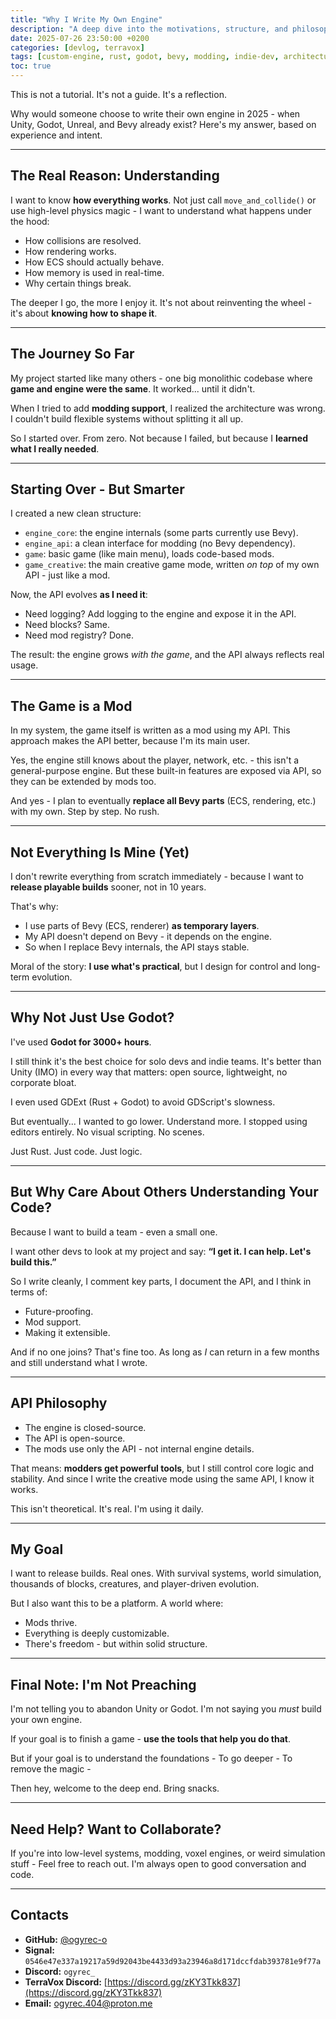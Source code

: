 ```yaml
---
title: "Why I Write My Own Engine"
description: "A deep dive into the motivations, structure, and philosophy behind building a custom engine from scratch. Why not Unity, Godot, or Bevy?"
date: 2025-07-26 23:50:00 +0200
categories: [devlog, terravox]
tags: [custom-engine, rust, godot, bevy, modding, indie-dev, architecture]
toc: true
---
```


This is not a tutorial. It's not a guide. It's a reflection.

Why would someone choose to write their own engine in 2025 - when Unity, Godot, Unreal, and Bevy already exist? Here's my answer, based on experience and intent.

---

## The Real Reason: Understanding

I want to know **how everything works**. 
Not just call `move_and_collide()` or use high-level physics magic - I want to understand what happens under the hood:

- How collisions are resolved.
- How rendering works.
- How ECS should actually behave.
- How memory is used in real-time.
- Why certain things break.

The deeper I go, the more I enjoy it. It's not about reinventing the wheel - it's about **knowing how to shape it**.

---

## The Journey So Far

My project started like many others - one big monolithic codebase where **game and engine were the same**. It worked... until it didn't.

When I tried to add **modding support**, I realized the architecture was wrong. I couldn't build flexible systems without splitting it all up.

So I started over. From zero. Not because I failed, but because I **learned what I really needed**.

---

## Starting Over - But Smarter

I created a new clean structure:

- `engine_core`: the engine internals (some parts currently use Bevy).
- `engine_api`: a clean interface for modding (no Bevy dependency).
- `game`: basic game (like main menu), loads code-based mods.
- `game_creative`: the main creative game mode, written *on top* of my own API - just like a mod.

Now, the API evolves **as I need it**:

- Need logging? Add logging to the engine and expose it in the API.
- Need blocks? Same.
- Need mod registry? Done.

The result: the engine grows *with the game*, and the API always reflects real usage.

---

## The Game is a Mod

In my system, the game itself is written as a mod using my API. 
This approach makes the API better, because I'm its main user.

Yes, the engine still knows about the player, network, etc. - this isn't a general-purpose engine. But these built-in features are exposed via API, so they can be extended by mods too.

And yes - I plan to eventually **replace all Bevy parts** (ECS, rendering, etc.) with my own. Step by step. No rush.

---

## Not Everything Is Mine (Yet)

I don't rewrite everything from scratch immediately - because I want to **release playable builds** sooner, not in 10 years.

That's why:

- I use parts of Bevy (ECS, renderer) **as temporary layers**.
- My API doesn't depend on Bevy - it depends on the engine.
- So when I replace Bevy internals, the API stays stable.

Moral of the story: **I use what's practical**, but I design for control and long-term evolution.

---

## Why Not Just Use Godot?

I've used **Godot for 3000+ hours**.

I still think it's the best choice for solo devs and indie teams. It's better than Unity (IMO) in every way that matters: open source, lightweight, no corporate bloat.

I even used GDExt (Rust + Godot) to avoid GDScript's slowness.

But eventually... I wanted to go lower. Understand more.
I stopped using editors entirely. No visual scripting. No scenes.

Just Rust. Just code. Just logic.

---

## But Why Care About Others Understanding Your Code?

Because I want to build a team - even a small one.

I want other devs to look at my project and say:
**“I get it. I can help. Let's build this.”**

So I write cleanly, I comment key parts, I document the API, and I think in terms of:

- Future-proofing.
- Mod support.
- Making it extensible.

And if no one joins? That's fine too. As long as *I* can return in a few months and still understand what I wrote.

---

## API Philosophy

- The engine is closed-source.
- The API is open-source.
- The mods use only the API - not internal engine details.

That means: **modders get powerful tools**, but I still control core logic and stability.
And since I write the creative mode using the same API, I know it works.

This isn't theoretical. It's real. I'm using it daily.

---

## My Goal

I want to release builds. Real ones.
With survival systems, world simulation, thousands of blocks, creatures, and player-driven evolution.

But I also want this to be a platform. A world where:

- Mods thrive.
- Everything is deeply customizable.
- There's freedom - but within solid structure.

---

## Final Note: I'm Not Preaching

I'm not telling you to abandon Unity or Godot.
I'm not saying you *must* build your own engine.

If your goal is to finish a game - **use the tools that help you do that**.

But if your goal is to understand the foundations -
To go deeper -
To remove the magic -

Then hey, welcome to the deep end. Bring snacks.

---

## Need Help? Want to Collaborate?

If you're into low-level systems, modding, voxel engines, or weird simulation stuff -
Feel free to reach out. I'm always open to good conversation and code.

---

## Contacts

- **GitHub:** [@ogyrec-o](https://github.com/ogyrec-o)
- **Signal:** `0546e47e337a19217a59d92043be4433d93a23946a8d171dccfdab393781e9f77a`
- **Discord:** `ogyrec_`
- **TerraVox Discord:** [https://discord.gg/zKY3Tkk837](https://discord.gg/zKY3Tkk837)
- **Email:** ogyrec.404@proton.me